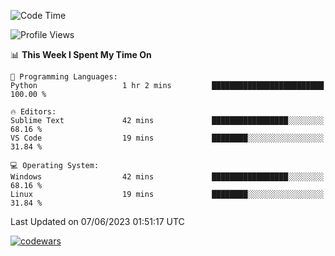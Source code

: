 <!--START_SECTION:waka-->
![Code Time](http://img.shields.io/badge/Code%20Time-185%20hrs%2052%20mins-blue)

![Profile Views](http://img.shields.io/badge/Profile%20Views-166-blue)

📊 **This Week I Spent My Time On** 

```text
💬 Programming Languages: 
Python                   1 hr 2 mins         █████████████████████████   100.00 % 

🔥 Editors: 
Sublime Text             42 mins             █████████████████░░░░░░░░   68.16 % 
VS Code                  19 mins             ████████░░░░░░░░░░░░░░░░░   31.84 % 

💻 Operating System: 
Windows                  42 mins             █████████████████░░░░░░░░   68.16 % 
Linux                    19 mins             ████████░░░░░░░░░░░░░░░░░   31.84 % 
```


 Last Updated on 07/06/2023 01:51:17 UTC
<!--END_SECTION:waka-->
[![codewars](https://www.codewars.com/users/Delitel/badges/large)](https://www.codewars.com/users/Delitel)   
